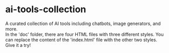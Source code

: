 # ai-tools-collection
A curated collection of AI tools including chatbots, image generators, and more.   
In the 'doc' folder, there are four HTML files with three different styles. You can replace the content of the 'index.html' file with the other two styles. Give it a try!


